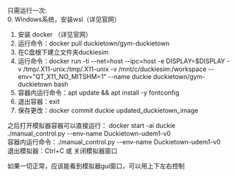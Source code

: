 只需运行一次:  
0. Windows系统，安装wsl（详见官网）
1. 安装 docker （详见官网）
2. 运行命令：docker pull duckietown/gym-duckietown
3. 在C盘根下建立文件夹duckiesim
4. 运行命令：docker run -ti --net=host --ipc=host -e DISPLAY=$DISPLAY -v /tmp/.X11-unix:/tmp/.X11-unix -v /mnt/c/duckiesim:/workspace --env="QT_X11_NO_MITSHM=1" --name duckie duckietown/gym-duckietown bash
5. 容器内运行命令：apt update && apt install -y fontconfig
7. 退出容器：exit
8. 保存更改：docker commit duckie updated_duckietown_image

之后打开模拟器容器可以直接运行：
docker start -ai duckie  
./manual_control.py --env-name Duckietown-udem1-v0  
容器内运行命令：./manual_control.py --env-name Duckietown-udem1-v0  
退出模拟器：Ctrl+C 或 关闭模拟器窗口
  
如果一切正常，应该能看到模拟器gui窗口，可以用上下左右控制